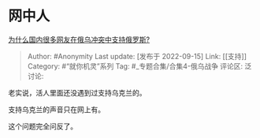 # 网中人
[为什么国内很多网友在俄乌冲突中支持俄罗斯?](https://www.zhihu.com/question/553336721/answer/2674016152)

> Author: #Anonymity
> Last update: [发布于 2022-09-15]
> Link: [[支持]]
> Category: #“就你机灵”系列
> Tag: #_专题合集/合集4-俄乌战争
> 评论区:
> 泛讨论:

老实说，活人里面还没遇到过支持乌克兰的。

支持乌克兰的声音只在网上有。

这个问题完全问反了。
